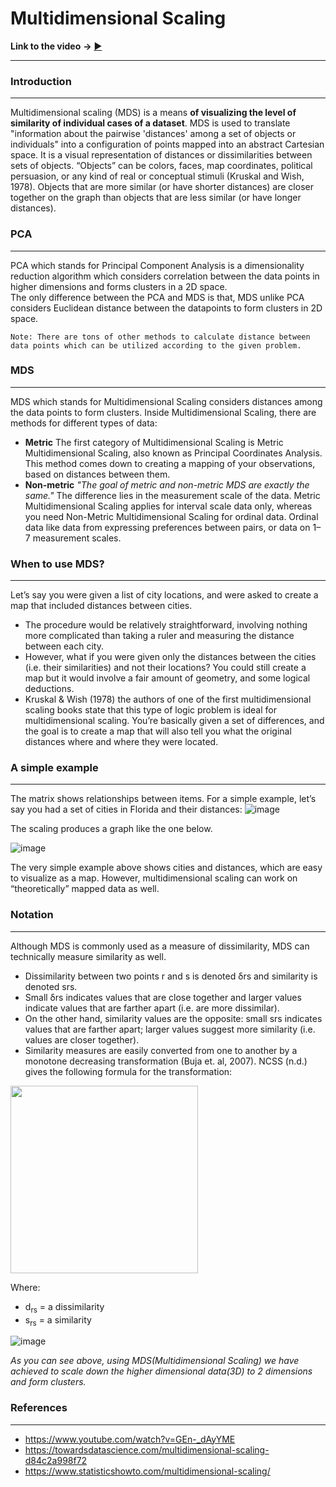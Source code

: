 # Multidimensional Scaling

**Link to the video** **→** [▶](https://youtu.be/ly5HfgqgYHw)

**********************

### Introduction 

********

Multidimensional scaling (MDS) is a means **of visualizing the level of similarity of individual cases of a dataset**. MDS is used to translate "information about the pairwise 'distances' among a set of objects or individuals" into a configuration of points mapped into an abstract Cartesian space. It is a visual representation of distances or dissimilarities between sets of objects. “Objects” can be colors, faces, map coordinates, political persuasion, or any kind of real or conceptual stimuli (Kruskal and Wish, 1978). Objects that are more similar (or have shorter distances) are closer together on the graph than objects that are less similar (or have longer distances). 

### PCA 

*******

PCA which stands for Principal Component Analysis is a dimensionality reduction algorithm which considers correlation between the data points in higher dimensions and forms clusters in a 2D space.  
The only difference between the PCA and MDS is that, MDS unlike PCA considers Euclidean distance between the datapoints to form clusters in 2D space.

```
Note: There are tons of other methods to calculate distance between data points which can be utilized according to the given problem.
```
### MDS

*******
MDS which stands for Multidimensional Scaling considers distances among the data points to form clusters. Inside Multidimensional Scaling, there are methods for different types of data:
- **Metric** 
  The first category of Multidimensional Scaling is Metric Multidimensional Scaling, also known as Principal Coordinates Analysis. This method comes down to creating a mapping of your observations, based on distances between them.
- **Non-metric**
 *"The goal of metric and non-metric MDS are exactly the same."*
  The difference lies in the measurement scale of the data. Metric Multidimensional Scaling applies for interval scale data only, whereas you need Non-Metric Multidimensional Scaling for ordinal data. Ordinal data like data from expressing preferences between pairs, or data on 1–7 measurement scales.

### When to use MDS?
*****
Let’s say you were given a list of city locations, and were asked to create a map that included distances between cities. 
- The procedure would be relatively straightforward, involving nothing more complicated than taking a ruler and measuring the distance between each city. 
- However, what if you were given only the distances between the cities (i.e. their similarities) and not their locations? You could still create a map but it would involve a fair amount of geometry, and some logical deductions. 
- Kruskal & Wish (1978) the authors of one of the first multidimensional scaling books state that this type of logic problem is ideal for multidimensional scaling. You’re basically given a set of differences, and the goal is to create a map that will also tell you what the original distances where and where they were located.


### A simple example
****
The matrix shows relationships between items. For a simple example, let’s say you had a set of cities in Florida and their distances:
![image](https://user-images.githubusercontent.com/30192967/139530186-040f8eaf-ef9f-4327-ae08-ff6a525760dd.png)

The scaling produces a graph like the one below.

![image](https://user-images.githubusercontent.com/30192967/139530196-bed2e69a-ee9f-481b-a664-519b896232bd.png)

The very simple example above shows cities and distances, which are easy to visualize as a map. However, multidimensional scaling can work on “theoretically” mapped data as well.

### Notation
****
Although MDS is commonly used as a measure of dissimilarity, MDS can technically measure similarity as well. 
- Dissimilarity between two points r and s is denoted δrs and similarity is denoted srs. 
- Small δrs indicates values that are close together and larger values indicate values that are farther apart (i.e. are more dissimilar). 
- On the other hand, similarity values are the opposite: small srs indicates values that are farther apart; larger values suggest more similarity (i.e. values are closer together). 
- Similarity measures are easily converted from one to another by a monotone decreasing transformation (Buja et. al, 2007). NCSS (n.d.) gives the following formula for the transformation:

<img src="https://user-images.githubusercontent.com/30192967/139530416-3934fcfd-4bfb-4a66-a378-4f73e07db77f.png" width="300" align="center" />

Where:

- d<sub>rs</sub> = a dissimilarity
- s<sub>rs</sub> = a similarity

![image](https://user-images.githubusercontent.com/30192967/139521838-5a2fc971-8980-4805-93e9-af76c4994afc.png)

_As you can see above, using MDS(Multidimensional Scaling) we have achieved to scale down the higher dimensional data(3D) to 2 dimensions and form clusters._

### References

*******

- https://www.youtube.com/watch?v=GEn-_dAyYME
- https://towardsdatascience.com/multidimensional-scaling-d84c2a998f72
- https://www.statisticshowto.com/multidimensional-scaling/

